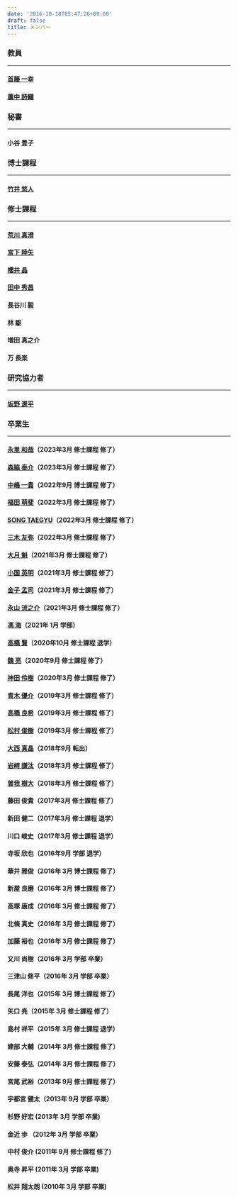 ```yaml
---
date: '2016-10-18T05:47:26+09:00'
draft: false
title: メンバー
---
```


### 教員

* * *

#### [首藤 一幸](https://www.shudo-lab.org/index.php/member/shudo/)

#### [廣中 詩織](https://elnikkis.github.io/)

  
  

### 秘書

* * *

#### 小谷 豊子

  
  

### 博士課程

* * *

#### [竹井 悠人](https://www.shudo-lab.org/index.php/member/takei_yuto)

  
  

### 修士課程

* * *

#### [荒川 真澄](https://www.shudo-lab.org/index.php/member/arakawa-masumi)

#### [宮下 陸矢](https://www.shudo-lab.org/index.php/member/miyashita-rikuya)

#### [櫻井 晶](https://www.shudo-lab.org/index.php/member/sakurai-akira)

#### [田中 秀昌](https://www.shudo-lab.org/index.php/member/tanaka-hidemasa)

#### 長谷川 毅

#### 林 駆

#### 増田 真之介

#### 万 長楽

  
  

### 研究協力者

* * *

#### [坂野 遼平](https://www.shudo-lab.org/index.php/member/banno_ryohei/)

  
  

### 卒業生

* * *

#### [永里 和哉](https://www.shudo-lab.org/index.php/member/nagasato-kazuya)（2023年3月 修士課程 修了）

#### [森脇 泰介](https://www.shudo-lab.org/index.php/member/moriwaki-taisuke)（2023年3月 修士課程 修了）

#### [中嶋 一貴](https://www.shudo-lab.org/index.php/member/nakajima_kazuki/)（2022年9月 博士課程 修了）

#### [福田 萌斐](https://www.shudo-lab.org/index.php/member/fukuda-mei)（2022年3月 修士課程 修了）

#### [SONG TAEGYU](https://www.shudo-lab.org/index.php/member/song-taegyu)（2022年3月 修士課程 修了）

#### [三木 友弥](https://www.shudo-lab.org/index.php/member/miki-yuya)（2022年3月 修士課程 修了）

#### [大月 魁](https://www.shudo-lab.org/index.php/member/ootuki_kai)（2021年3月 修士課程 修了）

#### [小国 英明]( https://www.shudo-lab.org/index.php/member/oguni_hideaki)（2021年3月 修士課程 修了）

#### [金子 孟司](https://www.shudo-lab.org/index.php/member/kaneko_takeshi)（2021年3月 修士課程 修了）

#### [永山 流之介](https://www.shudo-lab.org/index.php/member/nagayama_ryunosuke)（2021年3月 修士課程 修了）

#### [馮 海](https://www.shudo-lab.org/index.php/member/hyou_kai)（2021年 1月 学部）

#### [高橋 賢](https://www.shudo-lab.org/index.php/member/takahashi_ken/)（2020年10月 修士課程 退学）

#### [魏 亮](https://www.shudo-lab.org/index.php/member/wei_liang/)（2020年9月 修士課程 修了）

#### [神田 伶樹](https://www.shudo-lab.org/index.php/member/kanda_reiki/)（2020年3月 修士課程 修了）

#### [青木 優介](https://www.shudo-lab.org/index.php/member/aoki_yusuke)（2019年3月 修士課程 修了）

#### [高橋 良希](https://www.shudo-lab.org/index.php/member/takahashi_yoshiki/)（2019年3月 修士課程 修了）

#### [松村 俊樹](https://www.shudo-lab.org/index.php/member/matsumura_toshiki/)（2019年3月 修士課程 修了）

#### [大西 真晶](https://www.shudo-lab.org/index.php/member/ohnishi_masaaki/)（2018年9月 転出）

#### [岩﨑 謙汰](https://www.shudo-lab.org/index.php/member/iwasaki_kenta/)（2018年3月 修士課程 修了）

#### [曽我 樹大](https://www.shudo-lab.org/index.php/member/soga_tatsuhiro/)（2018年3月 修士課程 修了）

#### 藤田 俊貴（2017年3月 修士課程 修了）

#### 新田 健二（2017年3月 修士課程 退学）

#### 川口 峻史（2017年3月 修士課程 退学）

#### 寺坂 欣也（2016年9月 学部 退学）

#### 華井 雅俊（2016年 3月 博士課程 修了）

#### 新屋 良磨（2016年 3月 博士課程 修了）

#### 高塚 康成（2016年 3月 修士課程 修了）

#### 北條 真史（2016年 3月 修士課程 修了）

#### 加藤 裕也（2016年 3月 修士課程 修了）

#### 又川 尚樹（2016年 3月 学部 卒業）

#### 三津山 修平（2016年 3月 学部 卒業）

#### 長尾 洋也（2015年 3月 博士課程 修了）

#### 矢口 尭（2015年 3月 修士課程 修了）

#### 島村 祥平（2015年 3月 修士課程 退学）

#### 建部 大輔（2014年 3月 修士課程 修了）

#### 安藤 泰弘（2014年 3月 修士課程 修了）

#### 宮尾 武裕（2013年 9月 修士課程 修了）

#### 宇都宮 健太（2013年 9月 学部 卒業）

#### 杉野 好宏 (2013年 3月 学部 卒業)

#### 金近 歩 （2012年 3月 学部 卒業）

#### 中村 俊介 (2011年 9月 修士課程 修了)

#### 奥寺 昇平 (2011年 3月 学部 卒業)

#### 松井 翔太朗 (2010年 3月 学部 卒業)